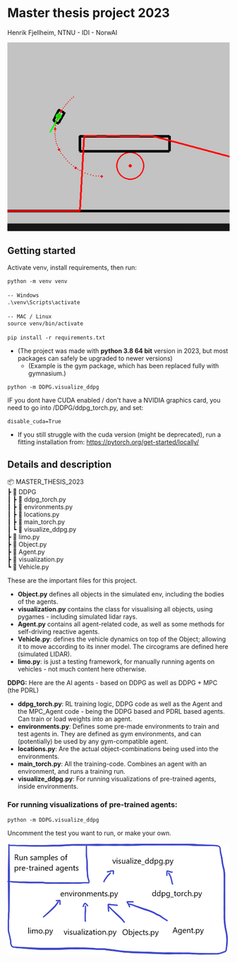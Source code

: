 
# Master thesis project 2023

Henrik Fjellheim, NTNU - IDI - NorwAI

![figure1](figures/PDRL.png)


## Getting started
Activate venv, install requirements, then run:
```
python -m venv venv

-- Windows
.\venv\Scripts\activate

-- MAC / Linux
source venv/bin/activate

pip install -r requirements.txt

```


- (The project was made with **python 3.8 64 bit** version in 2023, but most packages can safely be upgraded to newer versions)
    - (Example is the gym package, which has been replaced fully with gymnasium.)

```
python -m DDPG.visualize_ddpg
```

IF you dont have CUDA enabled / don't have a NVIDIA graphics card, you need to go into /DDPG/ddpg_torch.py, and set:

```
disable_cuda=True
```
- If you still struggle with the cuda version (might be deprecated), run a fitting installation from: https://pytorch.org/get-started/locally/


## Details and description

📦 MASTER_THESIS_2023  
┣ 📂 DDPG  
┃ ┣ 📜 ddpg_torch.py  
┃ ┣ 📜 environments.py  
┃ ┣ 📜 locations.py  
┃ ┣ 📜 main_torch.py  
┃ ┗ 📜 visualize_ddpg.py  
┣ 📜 limo.py  
┣ 📜 Object.py  
┣ 📜 Agent.py  
┣ 📜 visualization.py  
┗ 📜 Vehicle.py  


These are the important files for this project.
- **Object.py** defines all objects in the simulated env, including the bodies of the agents.
- **visualization.py** contains the class for visualising all objects, using pygames - including simulated lidar rays.
- **Agent.py** contains all agent-related code, as well as some methods for self-driving reactive agents. 
- **Vehicle.py**: defines the vehicle dynamics on top of the Object; allowing it to move according to its inner model. The circograms are defined here (simulated LIDAR).
- **limo.py**: is just a testing framework, for manually running agents on vehicles - not much content here otherwise.

**DDPG:** Here are the AI agents - based on DDPG as well as DDPG + MPC (the PDRL)
- **ddpg_torch.py**: RL training logic, DDPG code as well as the Agent and the MPC_Agent code - being the DDPG based and PDRL based agents. Can train or load weights into an agent.
- **environments.py**: Defines some pre-made environments to train and test agents in. They are defined as gym environments, and can (potentially) be used by any gym-compatible agent.
- **locations.py**: Are the actual object-combinations being used into the environments.
- **main_torch.py**: All the training-code. Combines an agent with an environment, and runs a training run.
- **visualize_ddpg.py**: For running visualizations of pre-trained agents, inside environments.

### For running visualizations of pre-trained agents:

```
python -m DDPG.visualize_ddpg
```

Uncomment the test you want to run, or make your own.


![figure1](figures/visualize_ddpg.png)